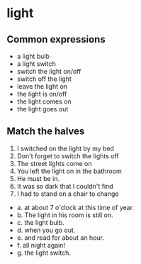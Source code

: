 # light

## Common expressions

- a light bulb
- a light switch
- switch the light on/off
- switch off the light
- leave the light on
- the light is on/off
- the light comes on
- the light goes out

## Match the halves

1. I switched on the light by my bed
2. Don't forget to switch the lights off
3. The street lights come on
4. You left the light on in the bathroom
5. He must be in.
6. It was so dark that I couldn't find
7. I had to stand on a chair to change

- a. at about 7 o'clock at this time of year.
- b. The light in his room is still on.
- c. the light bulb.
- d. when you go out.
- e. and read for about an hour.
- f. all night again!
- g. the light switch.
